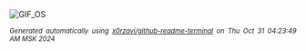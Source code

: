 <div align="justify">
<picture>
    <source media="(prefers-color-scheme: dark)" srcset="https://i.ibb.co/wy8vV8n/output-gif.gif">
    <source media="(prefers-color-scheme: light)" srcset="https://i.ibb.co/wy8vV8n/output-gif.gif">
    <img alt="GIF_OS" src="https://i.ibb.co/wy8vV8n/output-gif.gif">
</picture>

<sub><i>Generated automatically using [x0rzavi/github-readme-terminal](https://github.com/x0rzavi/github-readme-terminal) on Thu Oct 31 04:23:49 AM MSK 2024</i></sub>

</div>

<!-- Image deletion URL: https://ibb.co/1ZBS1BC/1cd16ff44e2c822793234895a6349b30 -->